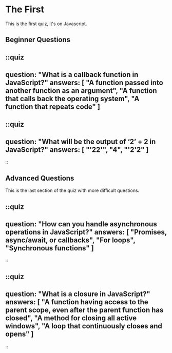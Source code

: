 # The First

This is the first quiz, it's on Javascript.

## Beginner Questions

::quiz
---
question: "What is a callback function in JavaScript?"
answers: [
  "A function passed into another function as an argument",
  "A function that calls back the operating system",
  "A function that repeats code"
]
---

::quiz
---
question: "What will be the output of ‘2’ + 2 in JavaScript?"
answers: [
  "'22'",
  "4",
  "'2'2"
]
---
::

## Advanced Questions

This is the last section of the quiz with more difficult questions.

::quiz
---
question: "How can you handle asynchronous operations in JavaScript?"
answers: [
  "Promises, async/await, or callbacks",
  "For loops",
  "Synchronous functions"
]
---
::

::quiz
---
question: "What is a closure in JavaScript?"
answers: [
  "A function having access to the parent scope, even after the parent function has closed",
  "A method for closing all active windows",
  "A loop that continuously closes and opens"
]
---
::
